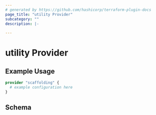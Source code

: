 ```yaml
---
# generated by https://github.com/hashicorp/terraform-plugin-docs
page_title: "utility Provider"
subcategory: ""
description: |-
  
---
```


# utility Provider



## Example Usage

```terraform
provider "scaffolding" {
  # example configuration here
}
```

<!-- schema generated by tfplugindocs -->
## Schema
